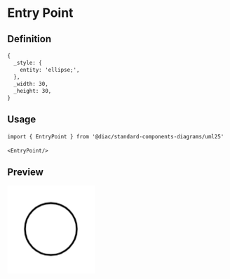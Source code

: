 # Entry Point

## Definition

```
{
  _style: { 
    entity: 'ellipse;',
  },
  _width: 30,
  _height: 30,
}
```

## Usage

```
import { EntryPoint } from '@diac/standard-components-diagrams/uml25'

<EntryPoint/>
```

## Preview

<img src="./entry-point.png" width="200"/>
